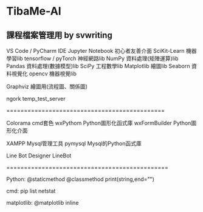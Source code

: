 # TibaMe-AI
課程檔案管理用 by svwriting
---------------------------------------------

VS Code / PyCharm     IDE
Jupyter Notebook      初心者友善介面
SciKit-Learn          機器學習lib
tensorflow / pyTorch  神經網路lib
NumPy                 資料處理(矩陣運算)lib
Pandas                資料處理(數據模型)lib
SciPy                 工程數學lib
Matplotlib            繪圖lib
Seaborn               資料視覺化
opencv                機器視覺lib

Graphviz              繪圖用(流程圖、關係圖)

ngork                 temp_test_server

=============================================

Colorama              cmd套色
wxPythom              Python圖形化函式庫
wxFormBuilder         Python圖形化介面

XAMPP                 Mysql管理工具
pymysql               Mysql的Python函式庫

Line Bot Designer     LineBot

==============================================

Python:
@staticmethod
@classmethod
print(string,end="")

cmd:
pip list
netstat

matplotlib:
@matplotlib inline
